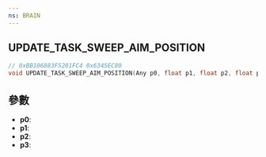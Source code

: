 ```yaml
---
ns: BRAIN
---
```

## UPDATE_TASK_SWEEP_AIM_POSITION

```c
// 0xBB106883F5201FC4 0x6345EC80
void UPDATE_TASK_SWEEP_AIM_POSITION(Any p0, float p1, float p2, float p3);
```


## 參數
* **p0**: 
* **p1**: 
* **p2**: 
* **p3**: 

